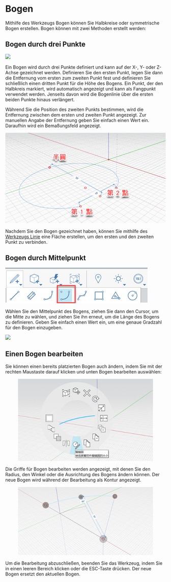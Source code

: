 # Bogen

Mithilfe des Werkzeugs Bogen können Sie Halbkreise oder symmetrische Bogen erstellen. Bogen können mit zwei Methoden erstellt werden:

## Bogen durch drei Punkte

![](../.gitbook/assets/arc\_three\_pts.png)

Ein Bogen wird durch drei Punkte definiert und kann auf der X-, Y- oder Z-Achse gezeichnet werden. Definieren Sie den ersten Punkt, legen Sie dann die Entfernung vom ersten zum zweiten Punkt fest und definieren Sie schließlich einen dritten Punkt für die Höhe des Bogens. Ein Punkt, der den Halbkreis markiert, wird automatisch angezeigt und kann als Fangpunkt verwendet werden. Jenseits davon wird die Bogenlinie über die ersten beiden Punkte hinaus verlängert.

Während Sie die Position des zweiten Punkts bestimmen, wird die Entfernung zwischen dem ersten und zweiten Punkt angezeigt. Zur manuellen Angabe der Entfernung geben Sie einfach einen Wert ein. Daraufhin wird ein Bemaßungsfeld angezeigt.

![](../.gitbook/assets/arc-by-three-pts.png)

Nachdem Sie den Bogen gezeichnet haben, können Sie mithilfe des [Werkzeugs Linie](line-tool.md) eine Fläche erstellen, um den ersten und den zweiten Punkt zu verbinden.

## Bogen durch Mittelpunkt

![](<../.gitbook/assets/arc-by-center (1).png>)

Wählen Sie den Mittelpunkt des Bogens, ziehen Sie dann den Cursor, um die Mitte zu wählen, und ziehen Sie ihn erneut, um die Länge des Bogens zu definieren. Geben Sie einfach einen Wert ein, um eine genaue Gradzahl für den Bogen einzugeben.

![](../.gitbook/assets/arc\_circle\_demo.gif)

## Einen Bogen bearbeiten

Sie können einen bereits platzierten Bogen auch ändern, indem Sie mit der rechten Maustaste darauf klicken und unten Bogen bearbeiten auswählen:

<figure><img src="../.gitbook/assets/image (12).png" alt=""><figcaption></figcaption></figure>

Die Griffe für Bogen bearbeiten werden angezeigt, mit denen Sie den Radius, den Winkel oder die Ausrichtung des Bogens ändern können. Der neue Bogen wird während der Bearbeitung als Kontur angezeigt.

<figure><img src="../.gitbook/assets/image (11).png" alt=""><figcaption></figcaption></figure>

Um die Bearbeitung abzuschließen, beenden Sie das Werkzeug, indem Sie in einen leeren Bereich klicken oder die ESC-Taste drücken. Der neue Bogen ersetzt den aktuellen Bogen.
